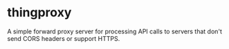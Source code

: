 thingproxy
==========

A simple forward proxy server for processing API calls to servers that don't send CORS headers or support HTTPS.
